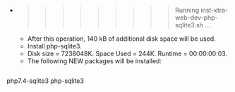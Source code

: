 * >>>>>>>>> Running inst-xtra-web-dev-php-sqlite3.sh ...
  * After this operation, 140 kB of additional disk space will be used.
  * Install php-sqlite3.
  * Disk size = 7238048K. Space Used = 244K. Runtime = 00:00:00:03.
  * The following NEW packages will be installed:
  ```bash
php7.4-sqlite3 php-sqlite3
  ```
